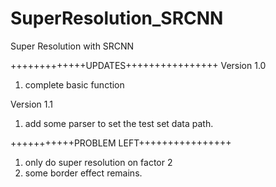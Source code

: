 # SuperResolution_SRCNN
Super Resolution with SRCNN

+++++++++++++UPDATES++++++++++++++++
Version 1.0
1. complete basic function

Version 1.1
1. add some parser to set the test set data path.

+++++++++++PROBLEM LEFT++++++++++++++++
1. only do super resolution on factor 2
2. some border effect remains.

